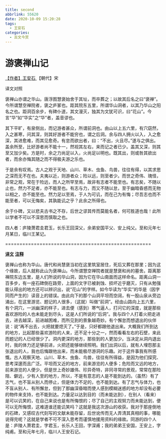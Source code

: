 ```yaml
---
title: second
abbrlink: 55620
date: 2020-10-09 15:20:28
tags:
  - 王安石
categories:
  - 古文今赏
---
```


# 游褒禅山记

[【作者】王安石 ](https://hanyu.baidu.com/s?wd=王安石)【朝代】宋

译文对照

褒禅山亦谓之华山。唐浮图慧褒始舍于其址，而卒葬之；以故其后名之曰“褒禅”。今所谓慧空禅院者，褒之庐冢也。距其院东五里，所谓华山洞者，以其乃华山之阳名之也。距洞百余步，有碑仆道，其文漫灭，独其为文犹可识，曰“花山”。今言“华”如“华实”之“华”者，盖音谬也。

其下平旷，有泉侧出，而记游者甚众，所谓前洞也。由山以上五六里，有穴窈然，入之甚寒，问其深，则其好游者不能穷也，谓之后洞。余与四人拥火以入，入之愈深，其进愈难，而其见愈奇。有怠而欲出者，曰：“不出，火且尽。”遂与之俱出。盖余所至，比好游者尚不能十一，然视其左右，来而记之者已少。盖其又深，则其至又加少矣。方是时，余之力尚足以入，火尚足以明也。既其出，则或咎其欲出者，而余亦悔其随之而不得极夫游之乐也。

于是余有叹焉。古人之观于天地、山川、草木、虫鱼、鸟兽，往往有得，以其求思之深而无不在也。夫夷以近，则游者众；险以远，则至者少。而世之奇伟、瑰怪，非常之观，常在于险远，而人之所罕至焉，故非有志者不能至也。有志矣，不随以止也，然力不足者，亦不能至也。有志与力，而又不随以怠，至于幽暗昏惑而无物以相之，亦不能至也。然力足以至焉，于人为可讥，而在己为有悔；尽吾志也而不能至者，可以无悔矣，其孰能讥之乎？此余之所得也。

余于仆碑，又以悲夫古书之不存，后世之谬其传而莫能名者，何可胜道也哉！此所以学者不可以不深思而慎取之也。

四人者：庐陵萧君圭君玉，长乐王回深父，余弟安国平父、安上纯父。至和元年七月某日，临川王某记。

===================================================

[**译文**](javascript:) [**注释**](javascript:)

褒禅山也称为华山。唐代和尚慧褒当初在这里筑室居住，死后又葬在那里；因为这个缘故，后人就称此山为褒禅山。今所谓慧空禅院者就是慧褒和尚的墓舍。距离那禅院东边五里，是人们所说的华山洞，因为它在华山南面而这样命名。距离山洞一百多步，有一座石碑倒在路旁，上面的文字已被剥蚀、损坏近乎磨灭，只有从勉强能认得出的地方还可以辨识出，说“花山”的字样。如今华读为“华实”的华是（因字同而产生的）读音上的错误。由此向下的那个山洞平坦而空阔，有一股山泉从旁边涌出，在这里游览、题记的人很多，（这就）叫做“前洞”。经由山路向上五六里，有个洞穴，一派幽深的样子，进去便（感到）寒气逼人，打问它的深度，就是那些喜欢游险的人也未能走到尽头，这是人们所说的“后洞”。我与四个人打着火把走进去，进去越深，前进越困难，而所见到的景象越奇妙。有个懈怠而想退出的伙伴说：说“再不出去，火把就要熄灭了。”于是，只好都跟他退出来。大概我们所到达的地方，比起那些喜欢游险的人来，还不足十分之一，然而看看左右的石壁，来此而题记的人已经很少了。洞内更深的地方，那些到的人更加少。当决定从洞内退出时，我的体力还足够前进，火把还能够继续照明。我们出洞以后，就有人埋怨那主张退出的人，我也后悔跟他出来，而未能极尽游洞的乐趣。对于这件事我有所感慨。古人观察天地、山川、草木、虫鱼、鸟兽，往往有所得益，是因为他们探究、思考深邃而且广泛。平坦而又近的地方，前来游览的人便多；危险而又远的地方，前来游览的人便少。但是世上奇妙雄伟、珍异奇特，非同寻常的景观，常常在那险阻、僻远，少有人至的地方，所以，不是有意志的人是不能到达的。（虽然）有了志气，也不盲从别人而停止，但是体力不足的，也不能到达。有了志气与体力，也不盲从别人、有所懈怠，但到了那幽深昏暗而使人感到模糊迷惑的地方却没有必要的物件来支持，也不能到达。力量足以达到目的（而未能达到），在别人（看来）是可以讥笑的，在自己来说也是有所悔恨的；尽了自己的主观努力而未能达到，便可以无所悔恨，这难道谁还能讥笑吗？这就是我这次游山的收获。我对于那座倒地的石碑，又感叹古代刻写的文献未能存留，后世讹传而无人弄清其真相的事，哪能说得完呢？这就是学者不可不深入思考而谨慎地援用资料的缘故。同游的四个人是：庐陵人萧君圭，字君玉，长乐人王回，字深甫；我的弟弟王安国，王安上，字纯甫。至和元年七月，临川人王安石记。